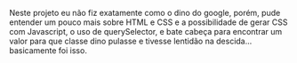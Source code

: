 Neste projeto eu não fiz exatamente como o dino do google, porém, pude entender um pouco mais sobre HTML e CSS e a possibilidade de gerar CSS com Javascript, o uso de querySelector, e bate cabeça para encontrar um valor para que classe dino pulasse e tivesse lentidão na descida... basicamente foi isso.
